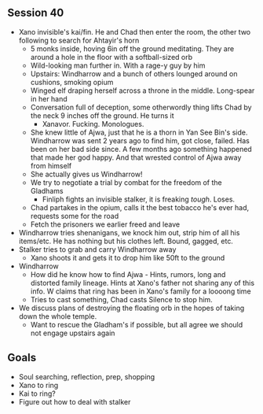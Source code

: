 ## Session 40
* Xano invisible's kai/fin. He and Chad then enter the room, the other two following to search for Ahtayir's horn
  * 5 monks inside, hoving 6in off the ground meditating. They are around a hole in the floor with a softball-sized orb
  * Wild-looking man further in. With a rage-y guy by him
  * Upstairs: Windharrow and a bunch of others lounged around on cushions, smoking opium
  * Winged elf draping herself across a throne in the middle. Long-spear in her hand
  * Conversation full of deception, some otherwordly thing lifts Chad by the neck 9 inches off the ground. He turns it
    * Xanavor. Fucking. Monologues.
  * She knew little of Ajwa, just that he is a thorn in Yan See Bin's side. Windharrow was sent 2 years ago to find him, got close, failed. Has been on her bad side since. A few months ago something happened that made her god happy. And that wrested control of Ajwa away from himself
  * She actually gives us Windharrow!
  * We try to negotiate a trial by combat for the freedom of the Gladhams
    * Finliph fights an invisible stalker, it is freaking _tough_. Loses.
  * Chad partakes in the opium, calls it the best tobacco he's ever had, requests some for the road
  * Fetch the prisoners we earlier freed and leave
* Windharrow tries shenanigans, we knock him out, strip him of all his items/etc. He has nothing but his clothes left. Bound, gagged, etc.
* Stalker tries to grab and carry Windharrow away
  * Xano shoots it and gets it to drop him like 50ft to the ground
* Windharrow
  * How did he know how to find Ajwa - Hints, rumors, long and distorted family lineage. Hints at Xano's father not sharing any of this info. W claims that ring has been in Xano's family for a loooong time
  * Tries to cast something, Chad casts Silence to stop him.
* We discuss plans of destroying the floating orb in the hopes of taking down the whole temple.
  * Want to rescue the Gladham's if possible, but all agree we should not engage upstairs again

## Goals
* Soul searching, reflection, prep, shopping
* Xano to ring
* Kai to ring?
* Figure out how to deal with stalker
